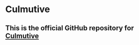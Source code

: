 # Culmutive

## This is the official GitHub repository for [Culmutive](https://culmutive.netlify.app)
